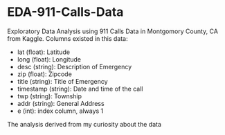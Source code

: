 # EDA-911-Calls-Data
Exploratory Data Analysis using 911 Calls Data in Montgomory County, CA from Kaggle.
Columns existed in this data:
* lat (float): Latitude
* long (float): Longitude
* desc (string): Description of Emergency
* zip (float): Zipcode
* title (string): Title of Emergency
* timestamp (string): Date and time of the call
* twp (string): Township
* addr (string): General Address
* e (int): index column, always 1

The analysis derived from my curiosity about the data
